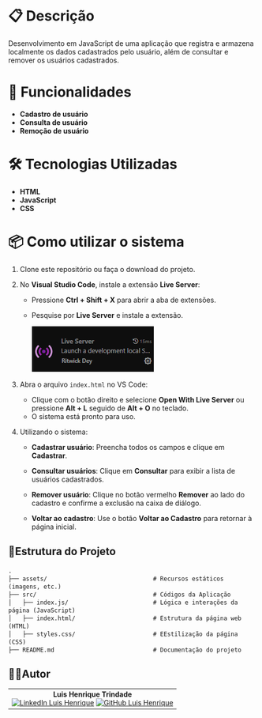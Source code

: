 # 📋 **Descrição**
Desenvolvimento em JavaScript de uma aplicação que registra e armazena localmente os dados cadastrados pelo usuário, além de consultar e remover os usuários cadastrados.

# 🌟 **Funcionalidades**
- **Cadastro de usuário**
- **Consulta de usuário**
- **Remoção de usuário**

# 🛠️ **Tecnologias Utilizadas**
- **HTML**
- **JavaScript**
- **CSS**

# 📦 **Como utilizar o sistema**
1. Clone este repositório ou faça o download do projeto.
2. No **Visual Studio Code**, instale a extensão **Live Server**:
   - Pressione **Ctrl + Shift + X** para abrir a aba de extensões.
   - Pesquise por **Live Server** e instale a extensão.

        ![alt text](assets/image-1.png)

3. Abra o arquivo `index.html` no VS Code:
   - Clique com o botão direito e selecione **Open With Live Server** ou pressione **Alt + L** seguido de **Alt + O** no teclado.
   - O sistema está pronto para uso.

4. Utilizando o sistema:
   - **Cadastrar usuário**: Preencha todos os campos e clique em **Cadastrar**.
   - **Consultar usuários**: Clique em **Consultar** para exibir a lista de usuários cadastrados.
   - **Remover usuário**: Clique no botão vermelho **Remover** ao lado do cadastro e confirme a exclusão na caixa de diálogo.

   - **Voltar ao cadastro**: Use o botão **Voltar ao Cadastro** para retornar à página inicial.

## 📁**Estrutura do Projeto**

```
.
├── assets/                              # Recursos estáticos (imagens, etc.)
├── src/                                 # Códigos da Aplicação
│   ├── index.js/                        # Lógica e interações da página (JavaScript)
│   ├── index.html/                      # Estrutura da página web (HTML)
│   ├── styles.css/                      # EEstilização da página (CSS)
├── README.md                            # Documentação do projeto
```

## **👩‍💻Autor**
<table>
   <td align="center">
      <strong>Luis Henrique Trindade</strong><br>
      <a href="https://www.linkedin.com/in/luis-henrique-trindade-de-carvalho-2727922a1/"><img src="https://img.shields.io/badge/LinkedIn-0077B5?style=for-the-badge&logo=linkedin&logoColor=white" alt="LinkedIn Luis Henrique"></a> 
      <a href="https://github.com/lh2703"><img src="https://img.shields.io/badge/GitHub-100000?style=for-the-badge&logo=github&logoColor=white" alt="GitHub Luis Henrique"></a>
   </td>
<table>
